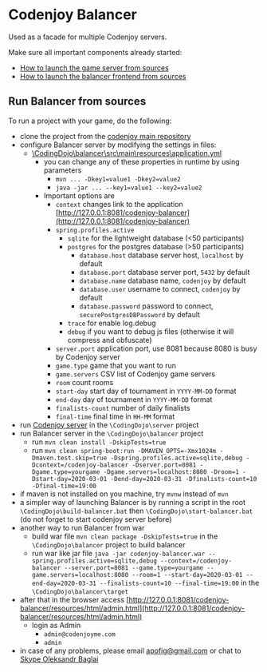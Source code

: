 Codenjoy Balancer
==============

Used as a facade for multiple Codenjoy servers.

Make sure all important components already started:
- [How to launch the game server from sources](https://github.com/codenjoyme/codenjoy/tree/master/CodingDojo#run-codenjoy-server-from-sources)
- [How to launch the balancer frontend from sources](https://github.com/codenjoyme/codenjoy/tree/master/CodingDojo/balancer-frontend#available-scripts)

Run Balancer from sources
--------------------------------

To run a project with your game, do the following:
- clone the project from the [codenjoy main repository](https://github.com/codenjoyme/codenjoy)
- configure Balancer server by modifying the settings in files:
  * [\CodingDojo\balancer\src\main\resources\application.yml](https://github.com/codenjoyme/codenjoy/blob/master/CodingDojo/balancer/src/main/resources/application.yml)
    * you can change any of these properties in runtime by using parameters 
      * `mvn ... -Dkey1=value1 -Dkey2=value2`
      * `java -jar ... --key1=value1 --key2=value2`
    * Important options are
      * `context` changes link to the application [http://127.0.0.1:8081/codenjoy-balancer](http://127.0.0.1:8081/codenjoy-balancer)
      * `spring.profiles.active`
        * `sqlite` for the lightweight database (<50 participants)
        * `postgres` for the postgres database (>50 participants)
          * `database.host` database server host, `localhost` by default
          * `database.port` database server port, `5432` by default
          * `database.name` database name, `codenjoy` by default
          * `database.user` username to connect, `codenjoy` by default
          * `database.password` password to connect, `securePostgresDBPassword` by default
        * `trace` for enable log.debug
        * `debug` if you want to debug js files (otherwise it will compress and obfuscate)
      * `server.port` application port, use 8081 because 8080 is busy by Codenjoy server 
      * `game.type` game that you want to run
      * `game.servers` CSV list of Codenjoy game servers
      * `room` count rooms 
      * `start-day` start day of tournament in `YYYY-MM-DD` format
      * `end-day`  day of tournament in `YYYY-MM-DD` format
      * `finalists-count` number of daily finalists
      * `final-time` final time in `HH-MM` format
- run [Codenjoy server](https://github.com/codenjoyme/codenjoy/tree/master/CodingDojo#run-balancer-server-from-sources) in the `\CodingDojo\server` project
- run Balancer server in the `\CodingDojo\balancer` project 
  * run `mvn clean install -DskipTests=true`  
  * run `mvn clean spring-boot:run -DMAVEN_OPTS=-Xmx1024m -Dmaven.test.skip=true -Dspring.profiles.active=sqlite,debug -Dcontext=/codenjoy-balancer -Dserver.port=8081 -Dgame.type=yourgame -Dgame.servers=localhost:8080 -Droom=1 -Dstart-day=2020-03-01 -Dend-day=2020-03-31 -Dfinalists-count=10 -Dfinal-time=19:00`
- if maven is not installed on you machine, try `mvnw` instead of `mvn`
- a simpler way of launching Balancer is by running a script in the root `\CodingDojo\build-balancer.bat` then `\CodingDojo\start-balancer.bat` (do not forget to start codenjoy server before) 
- another way to run Balancer from war
  * build war file `mvn clean package -DskipTests=true` in the `\CodingDojo\balancer` project to build balancer
  * run war like jar file `java -jar codenjoy-balancer.war --spring.profiles.active=sqlite,debug --context=/codenjoy-balancer --server.port=8081 --game.type=yourgame --game.servers=localhost:8080 --room=1 --start-day=2020-03-01 --end-day=2020-03-31 --finalists-count=10 --final-time=19:00` in the `\CodingDojo\balancer\target`              
- after that in the browser access [http://127.0.0.1:8081/codenjoy-balancer/resources/html/admin.html](http://127.0.0.1:8081/codenjoy-balancer/resources/html/admin.html) 
  * login as Admin 
    * `admin@codenjoyme.com`
    * `admin`
- in case of any problems, please email [apofig@gmail.com](mailto:apofig@gmail.com) or chat to [Skype Oleksandr Baglai](skype:alexander.baglay)

 
